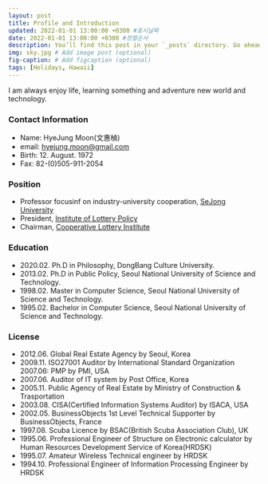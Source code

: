```yaml
---
layout: post
title: Profile and Introduction
updated: 2022-01-01 13:00:00 +0300 #표시날짜
date: 2022-01-01 13:00:00 +0300 #정렬순서
description: You’ll find this post in your `_posts` directory. Go ahead and edit it and re-build the site to see your changes. # Add post description (optional)
img: sky.jpg # Add image post (optional)
fig-caption: # Add figcaption (optional)
tags: [Holidays, Hawaii]
---
```


I am always enjoy life, learning something and adventure new world and technology.

### Contact Information
* Name: HyeJung Moon(文惠楨)
* email: hyejung.moon@gmail.com 
* Birth: 12. August. 1972
* Fax: 82-(0)505-911-2054

### Position
* Professor focusinf on industry-university cooperation, [SeJong University](http://www.sejong.ac.kr/)
* President, [Institute of Lottery Policy](http://www.lotterypolicy.com)
* Chairman, [Cooperative Lottery Institute](http://www.lotterypolicy.com)

### Education
* 2020.02. Ph.D in Philosophy, DongBang Culture University.
* 2013.02. Ph.D in Public Policy, Seoul National University of Science and Technology.
* 1998.02. Master in Computer Science, Seoul National University of Science and Technology.
* 1995.02. Bachelor in Computer Science, Seoul National University of Science and Technology.

### License
* 2012.06. Global Real Estate Agency by Seoul, Korea
* 2009.11. ISO27001 Auditor by International Standard Organization 2007.06: PMP by PMI, USA 
* 2007.06. Auditor of IT system by Post Office, Korea
* 2005.11. Public Agency of Real Estate by Ministry of Construction & Trasportation
* 2003.08. CISA(Certified Information  Systems  Auditor)  by ISACA, USA
* 2002.05. BusinessObjects 1st Level Technical Supporter by BusinessObjects, France 
* 1997.08. Scuba Licence by BSAC(British Scuba Association Club), UK
* 1995.06. Professional Engineer of Structure on Electronic calculator by Human Resources Development Service of Korea(HRDSK)
* 1995.07. Amateur Wireless Technical engineer by HRDSK
* 1994.10. Professional Engineer of Information Processing Engineer by HRDSK
